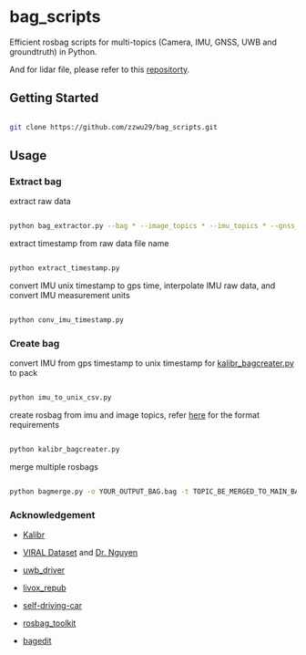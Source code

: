 # bag_scripts

Efficient rosbag scripts for multi-topics (Camera, IMU, GNSS, UWB and groundtruth) in Python.

And for lidar file, please refer to this [repositorty](https://github.com/zzwu29/livox_repub).

## Getting Started

```bash

git clone https://github.com/zzwu29/bag_scripts.git
```

## Usage

### Extract bag

extract raw data
```bash

python bag_extractor.py --bag * --image_topics * --imu_topics * --gnss_topics * --uwb_topics * --gt_topics * --output_folder ?(default: ~/Desktop/)
```


extract timestamp from raw data file name
```bash

python extract_timestamp.py
```

convert IMU unix timestamp to gps time, interpolate IMU raw data, and convert IMU measurement units
```bash

python conv_imu_timestamp.py
```

### Create bag
convert IMU from gps timestamp to unix timestamp for [kalibr_bagcreater.py](./kalibr_bagcreater.py) to pack
```bash

python imu_to_unix_csv.py
```

create rosbag from imu and image topics, refer [here](https://github.com/ethz-asl/kalibr/wiki/Bag-format) for the format requirements
```bash

python kalibr_bagcreater.py
```

merge multiple rosbags
```bash

python bagmerge.py -o YOUR_OUTPUT_BAG.bag -t TOPIC_BE_MERGED_TO_MAIN_BAG YOUR_MAIN_BAG.bag YOUR_AUXILIARY_BAG.bag
```

### Acknowledgement

 -  [Kalibr](https://github.com/ethz-asl/kalibr)
   
 -  [VIRAL Dataset](https://github.com/ntu-aris/ntu_viral_dataset) and [Dr. Nguyen](https://github.com/brytsknguyen)
   
 -  [uwb_driver](https://github.com/wang-chen/uwb_driver)

 -  [livox_repub](https://github.com/kafeiyin00/livox_repub)

 -  [self-driving-car](https://github.com/udacity/self-driving-car/tree/master/image-localization/community-code/roboauto/scripts)
   
 -  [rosbag_toolkit](https://github.com/neufieldrobotics/rosbag_toolkit)
 
 -  [bagedit](https://github.com/MHarbi/bagedit)
